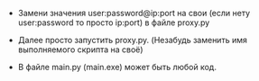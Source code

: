 - Замени значения user:password@ip:port на свои (если нету user:password то просто ip:port) в файле proxy.py
- Далее просто запустить proxy.py. (Незабудь заменить имя выполняемого скрипта на своё)

- В файле main.py (main.exe) может быть любой код.
